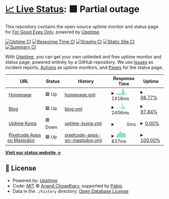 # [📈 Live Status](https://uptime.forgoodeyesonly.eu): <!--live status--> **🟧 Partial outage**

This repository contains the open-source uptime monitor and status page for [For Good Eyes Only](https://forgoodeyesonly.eu), powered by [Upptime](https://github.com/upptime/upptime).

[![Uptime CI](https://github.com/ForGoodEyesOnly/status/workflows/Uptime%20CI/badge.svg)](https://github.com/ForGoodEyesOnly/status/actions?query=workflow%3A%22Uptime+CI%22)
[![Response Time CI](https://github.com/ForGoodEyesOnly/status/workflows/Response%20Time%20CI/badge.svg)](https://github.com/ForGoodEyesOnly/status/actions?query=workflow%3A%22Response+Time+CI%22)
[![Graphs CI](https://github.com/ForGoodEyesOnly/status/workflows/Graphs%20CI/badge.svg)](https://github.com/ForGoodEyesOnly/status/actions?query=workflow%3A%22Graphs+CI%22)
[![Static Site CI](https://github.com/ForGoodEyesOnly/status/workflows/Static%20Site%20CI/badge.svg)](https://github.com/ForGoodEyesOnly/status/actions?query=workflow%3A%22Static+Site+CI%22)
[![Summary CI](https://github.com/ForGoodEyesOnly/status/workflows/Summary%20CI/badge.svg)](https://github.com/ForGoodEyesOnly/status/actions?query=workflow%3A%22Summary+CI%22)

With [Upptime](https://upptime.js.org), you can get your own unlimited and free uptime monitor and status page, powered entirely by a GitHub repository. We use [Issues](https://github.com/ForGoodEyesOnly/status/issues) as incident reports, [Actions](https://github.com/ForGoodEyesOnly/status/actions) as uptime monitors, and [Pages](https://uptime.forgoodeyesonly.eu) for the status page.

<!--start: status pages-->
<!-- This summary is generated by Upptime (https://github.com/upptime/upptime) -->
<!-- Do not edit this manually, your changes will be overwritten -->
<!-- prettier-ignore -->
| URL | Status | History | Response Time | Uptime |
| --- | ------ | ------- | ------------- | ------ |
| <img alt="" src="https://icons.duckduckgo.com/ip3/forgoodeyesonly.eu.ico" height="13"> [Homepage](https://forgoodeyesonly.eu) | 🟩 Up | [homepage.yml](https://github.com/ForGoodEyesOnly/status/commits/HEAD/history/homepage.yml) | <details><summary><img alt="Response time graph" src="./graphs/homepage/response-time-week.png" height="20"> 1416ms</summary><br><a href="https://uptime.forgoodeyesonly.eu/history/homepage"><img alt="Response time 1388" src="https://img.shields.io/endpoint?url=https%3A%2F%2Fraw.githubusercontent.com%2FForGoodEyesOnly%2Fstatus%2FHEAD%2Fapi%2Fhomepage%2Fresponse-time.json"></a><br><a href="https://uptime.forgoodeyesonly.eu/history/homepage"><img alt="24-hour response time 1223" src="https://img.shields.io/endpoint?url=https%3A%2F%2Fraw.githubusercontent.com%2FForGoodEyesOnly%2Fstatus%2FHEAD%2Fapi%2Fhomepage%2Fresponse-time-day.json"></a><br><a href="https://uptime.forgoodeyesonly.eu/history/homepage"><img alt="7-day response time 1416" src="https://img.shields.io/endpoint?url=https%3A%2F%2Fraw.githubusercontent.com%2FForGoodEyesOnly%2Fstatus%2FHEAD%2Fapi%2Fhomepage%2Fresponse-time-week.json"></a><br><a href="https://uptime.forgoodeyesonly.eu/history/homepage"><img alt="30-day response time 1069" src="https://img.shields.io/endpoint?url=https%3A%2F%2Fraw.githubusercontent.com%2FForGoodEyesOnly%2Fstatus%2FHEAD%2Fapi%2Fhomepage%2Fresponse-time-month.json"></a><br><a href="https://uptime.forgoodeyesonly.eu/history/homepage"><img alt="1-year response time 1413" src="https://img.shields.io/endpoint?url=https%3A%2F%2Fraw.githubusercontent.com%2FForGoodEyesOnly%2Fstatus%2FHEAD%2Fapi%2Fhomepage%2Fresponse-time-year.json"></a></details> | <details><summary><a href="https://uptime.forgoodeyesonly.eu/history/homepage">98.77%</a></summary><a href="https://uptime.forgoodeyesonly.eu/history/homepage"><img alt="All-time uptime 98.86%" src="https://img.shields.io/endpoint?url=https%3A%2F%2Fraw.githubusercontent.com%2FForGoodEyesOnly%2Fstatus%2FHEAD%2Fapi%2Fhomepage%2Fuptime.json"></a><br><a href="https://uptime.forgoodeyesonly.eu/history/homepage"><img alt="24-hour uptime 100.00%" src="https://img.shields.io/endpoint?url=https%3A%2F%2Fraw.githubusercontent.com%2FForGoodEyesOnly%2Fstatus%2FHEAD%2Fapi%2Fhomepage%2Fuptime-day.json"></a><br><a href="https://uptime.forgoodeyesonly.eu/history/homepage"><img alt="7-day uptime 98.77%" src="https://img.shields.io/endpoint?url=https%3A%2F%2Fraw.githubusercontent.com%2FForGoodEyesOnly%2Fstatus%2FHEAD%2Fapi%2Fhomepage%2Fuptime-week.json"></a><br><a href="https://uptime.forgoodeyesonly.eu/history/homepage"><img alt="30-day uptime 99.49%" src="https://img.shields.io/endpoint?url=https%3A%2F%2Fraw.githubusercontent.com%2FForGoodEyesOnly%2Fstatus%2FHEAD%2Fapi%2Fhomepage%2Fuptime-month.json"></a><br><a href="https://uptime.forgoodeyesonly.eu/history/homepage"><img alt="1-year uptime 98.75%" src="https://img.shields.io/endpoint?url=https%3A%2F%2Fraw.githubusercontent.com%2FForGoodEyesOnly%2Fstatus%2FHEAD%2Fapi%2Fhomepage%2Fuptime-year.json"></a></details>
| <img alt="" src="https://icons.duckduckgo.com/ip3/blog.forgoodeyesonly.eu.ico" height="13"> [Blog](https://blog.forgoodeyesonly.eu) | 🟩 Up | [blog.yml](https://github.com/ForGoodEyesOnly/status/commits/HEAD/history/blog.yml) | <details><summary><img alt="Response time graph" src="./graphs/blog/response-time-week.png" height="20"> 2406ms</summary><br><a href="https://uptime.forgoodeyesonly.eu/history/blog"><img alt="Response time 1285" src="https://img.shields.io/endpoint?url=https%3A%2F%2Fraw.githubusercontent.com%2FForGoodEyesOnly%2Fstatus%2FHEAD%2Fapi%2Fblog%2Fresponse-time.json"></a><br><a href="https://uptime.forgoodeyesonly.eu/history/blog"><img alt="24-hour response time 705" src="https://img.shields.io/endpoint?url=https%3A%2F%2Fraw.githubusercontent.com%2FForGoodEyesOnly%2Fstatus%2FHEAD%2Fapi%2Fblog%2Fresponse-time-day.json"></a><br><a href="https://uptime.forgoodeyesonly.eu/history/blog"><img alt="7-day response time 2406" src="https://img.shields.io/endpoint?url=https%3A%2F%2Fraw.githubusercontent.com%2FForGoodEyesOnly%2Fstatus%2FHEAD%2Fapi%2Fblog%2Fresponse-time-week.json"></a><br><a href="https://uptime.forgoodeyesonly.eu/history/blog"><img alt="30-day response time 1479" src="https://img.shields.io/endpoint?url=https%3A%2F%2Fraw.githubusercontent.com%2FForGoodEyesOnly%2Fstatus%2FHEAD%2Fapi%2Fblog%2Fresponse-time-month.json"></a><br><a href="https://uptime.forgoodeyesonly.eu/history/blog"><img alt="1-year response time 1318" src="https://img.shields.io/endpoint?url=https%3A%2F%2Fraw.githubusercontent.com%2FForGoodEyesOnly%2Fstatus%2FHEAD%2Fapi%2Fblog%2Fresponse-time-year.json"></a></details> | <details><summary><a href="https://uptime.forgoodeyesonly.eu/history/blog">97.84%</a></summary><a href="https://uptime.forgoodeyesonly.eu/history/blog"><img alt="All-time uptime 98.89%" src="https://img.shields.io/endpoint?url=https%3A%2F%2Fraw.githubusercontent.com%2FForGoodEyesOnly%2Fstatus%2FHEAD%2Fapi%2Fblog%2Fuptime.json"></a><br><a href="https://uptime.forgoodeyesonly.eu/history/blog"><img alt="24-hour uptime 100.00%" src="https://img.shields.io/endpoint?url=https%3A%2F%2Fraw.githubusercontent.com%2FForGoodEyesOnly%2Fstatus%2FHEAD%2Fapi%2Fblog%2Fuptime-day.json"></a><br><a href="https://uptime.forgoodeyesonly.eu/history/blog"><img alt="7-day uptime 97.84%" src="https://img.shields.io/endpoint?url=https%3A%2F%2Fraw.githubusercontent.com%2FForGoodEyesOnly%2Fstatus%2FHEAD%2Fapi%2Fblog%2Fuptime-week.json"></a><br><a href="https://uptime.forgoodeyesonly.eu/history/blog"><img alt="30-day uptime 99.46%" src="https://img.shields.io/endpoint?url=https%3A%2F%2Fraw.githubusercontent.com%2FForGoodEyesOnly%2Fstatus%2FHEAD%2Fapi%2Fblog%2Fuptime-month.json"></a><br><a href="https://uptime.forgoodeyesonly.eu/history/blog"><img alt="1-year uptime 98.78%" src="https://img.shields.io/endpoint?url=https%3A%2F%2Fraw.githubusercontent.com%2FForGoodEyesOnly%2Fstatus%2FHEAD%2Fapi%2Fblog%2Fuptime-year.json"></a></details>
| <img alt="" src="https://icons.duckduckgo.com/ip3/status.forgoodeyesonly.eu.ico" height="13"> [Uptime Kuma](https://status.forgoodeyesonly.eu) | 🟥 Down | [uptime-kuma.yml](https://github.com/ForGoodEyesOnly/status/commits/HEAD/history/uptime-kuma.yml) | <details><summary><img alt="Response time graph" src="./graphs/uptime-kuma/response-time-week.png" height="20"> 0ms</summary><br><a href="https://uptime.forgoodeyesonly.eu/history/uptime-kuma"><img alt="Response time 625" src="https://img.shields.io/endpoint?url=https%3A%2F%2Fraw.githubusercontent.com%2FForGoodEyesOnly%2Fstatus%2FHEAD%2Fapi%2Fuptime-kuma%2Fresponse-time.json"></a><br><a href="https://uptime.forgoodeyesonly.eu/history/uptime-kuma"><img alt="24-hour response time 0" src="https://img.shields.io/endpoint?url=https%3A%2F%2Fraw.githubusercontent.com%2FForGoodEyesOnly%2Fstatus%2FHEAD%2Fapi%2Fuptime-kuma%2Fresponse-time-day.json"></a><br><a href="https://uptime.forgoodeyesonly.eu/history/uptime-kuma"><img alt="7-day response time 0" src="https://img.shields.io/endpoint?url=https%3A%2F%2Fraw.githubusercontent.com%2FForGoodEyesOnly%2Fstatus%2FHEAD%2Fapi%2Fuptime-kuma%2Fresponse-time-week.json"></a><br><a href="https://uptime.forgoodeyesonly.eu/history/uptime-kuma"><img alt="30-day response time 584" src="https://img.shields.io/endpoint?url=https%3A%2F%2Fraw.githubusercontent.com%2FForGoodEyesOnly%2Fstatus%2FHEAD%2Fapi%2Fuptime-kuma%2Fresponse-time-month.json"></a><br><a href="https://uptime.forgoodeyesonly.eu/history/uptime-kuma"><img alt="1-year response time 626" src="https://img.shields.io/endpoint?url=https%3A%2F%2Fraw.githubusercontent.com%2FForGoodEyesOnly%2Fstatus%2FHEAD%2Fapi%2Fuptime-kuma%2Fresponse-time-year.json"></a></details> | <details><summary><a href="https://uptime.forgoodeyesonly.eu/history/uptime-kuma">0.00%</a></summary><a href="https://uptime.forgoodeyesonly.eu/history/uptime-kuma"><img alt="All-time uptime 0.00%" src="https://img.shields.io/endpoint?url=https%3A%2F%2Fraw.githubusercontent.com%2FForGoodEyesOnly%2Fstatus%2FHEAD%2Fapi%2Fuptime-kuma%2Fuptime.json"></a><br><a href="https://uptime.forgoodeyesonly.eu/history/uptime-kuma"><img alt="24-hour uptime 0.00%" src="https://img.shields.io/endpoint?url=https%3A%2F%2Fraw.githubusercontent.com%2FForGoodEyesOnly%2Fstatus%2FHEAD%2Fapi%2Fuptime-kuma%2Fuptime-day.json"></a><br><a href="https://uptime.forgoodeyesonly.eu/history/uptime-kuma"><img alt="7-day uptime 0.00%" src="https://img.shields.io/endpoint?url=https%3A%2F%2Fraw.githubusercontent.com%2FForGoodEyesOnly%2Fstatus%2FHEAD%2Fapi%2Fuptime-kuma%2Fuptime-week.json"></a><br><a href="https://uptime.forgoodeyesonly.eu/history/uptime-kuma"><img alt="30-day uptime 0.00%" src="https://img.shields.io/endpoint?url=https%3A%2F%2Fraw.githubusercontent.com%2FForGoodEyesOnly%2Fstatus%2FHEAD%2Fapi%2Fuptime-kuma%2Fuptime-month.json"></a><br><a href="https://uptime.forgoodeyesonly.eu/history/uptime-kuma"><img alt="1-year uptime 0.00%" src="https://img.shields.io/endpoint?url=https%3A%2F%2Fraw.githubusercontent.com%2FForGoodEyesOnly%2Fstatus%2FHEAD%2Fapi%2Fuptime-kuma%2Fuptime-year.json"></a></details>
| <img alt="" src="https://icons.duckduckgo.com/ip3/mstdn.social.ico" height="13"> [Pixelcode Apps on Mastodon](https://mstdn.social/@pixelcodeapps) | 🟩 Up | [pixelcode-apps-on-mastodon.yml](https://github.com/ForGoodEyesOnly/status/commits/HEAD/history/pixelcode-apps-on-mastodon.yml) | <details><summary><img alt="Response time graph" src="./graphs/pixelcode-apps-on-mastodon/response-time-week.png" height="20"> 837ms</summary><br><a href="https://uptime.forgoodeyesonly.eu/history/pixelcode-apps-on-mastodon"><img alt="Response time 844" src="https://img.shields.io/endpoint?url=https%3A%2F%2Fraw.githubusercontent.com%2FForGoodEyesOnly%2Fstatus%2FHEAD%2Fapi%2Fpixelcode-apps-on-mastodon%2Fresponse-time.json"></a><br><a href="https://uptime.forgoodeyesonly.eu/history/pixelcode-apps-on-mastodon"><img alt="24-hour response time 712" src="https://img.shields.io/endpoint?url=https%3A%2F%2Fraw.githubusercontent.com%2FForGoodEyesOnly%2Fstatus%2FHEAD%2Fapi%2Fpixelcode-apps-on-mastodon%2Fresponse-time-day.json"></a><br><a href="https://uptime.forgoodeyesonly.eu/history/pixelcode-apps-on-mastodon"><img alt="7-day response time 837" src="https://img.shields.io/endpoint?url=https%3A%2F%2Fraw.githubusercontent.com%2FForGoodEyesOnly%2Fstatus%2FHEAD%2Fapi%2Fpixelcode-apps-on-mastodon%2Fresponse-time-week.json"></a><br><a href="https://uptime.forgoodeyesonly.eu/history/pixelcode-apps-on-mastodon"><img alt="30-day response time 898" src="https://img.shields.io/endpoint?url=https%3A%2F%2Fraw.githubusercontent.com%2FForGoodEyesOnly%2Fstatus%2FHEAD%2Fapi%2Fpixelcode-apps-on-mastodon%2Fresponse-time-month.json"></a><br><a href="https://uptime.forgoodeyesonly.eu/history/pixelcode-apps-on-mastodon"><img alt="1-year response time 849" src="https://img.shields.io/endpoint?url=https%3A%2F%2Fraw.githubusercontent.com%2FForGoodEyesOnly%2Fstatus%2FHEAD%2Fapi%2Fpixelcode-apps-on-mastodon%2Fresponse-time-year.json"></a></details> | <details><summary><a href="https://uptime.forgoodeyesonly.eu/history/pixelcode-apps-on-mastodon">100.00%</a></summary><a href="https://uptime.forgoodeyesonly.eu/history/pixelcode-apps-on-mastodon"><img alt="All-time uptime 99.76%" src="https://img.shields.io/endpoint?url=https%3A%2F%2Fraw.githubusercontent.com%2FForGoodEyesOnly%2Fstatus%2FHEAD%2Fapi%2Fpixelcode-apps-on-mastodon%2Fuptime.json"></a><br><a href="https://uptime.forgoodeyesonly.eu/history/pixelcode-apps-on-mastodon"><img alt="24-hour uptime 100.00%" src="https://img.shields.io/endpoint?url=https%3A%2F%2Fraw.githubusercontent.com%2FForGoodEyesOnly%2Fstatus%2FHEAD%2Fapi%2Fpixelcode-apps-on-mastodon%2Fuptime-day.json"></a><br><a href="https://uptime.forgoodeyesonly.eu/history/pixelcode-apps-on-mastodon"><img alt="7-day uptime 100.00%" src="https://img.shields.io/endpoint?url=https%3A%2F%2Fraw.githubusercontent.com%2FForGoodEyesOnly%2Fstatus%2FHEAD%2Fapi%2Fpixelcode-apps-on-mastodon%2Fuptime-week.json"></a><br><a href="https://uptime.forgoodeyesonly.eu/history/pixelcode-apps-on-mastodon"><img alt="30-day uptime 100.00%" src="https://img.shields.io/endpoint?url=https%3A%2F%2Fraw.githubusercontent.com%2FForGoodEyesOnly%2Fstatus%2FHEAD%2Fapi%2Fpixelcode-apps-on-mastodon%2Fuptime-month.json"></a><br><a href="https://uptime.forgoodeyesonly.eu/history/pixelcode-apps-on-mastodon"><img alt="1-year uptime 99.86%" src="https://img.shields.io/endpoint?url=https%3A%2F%2Fraw.githubusercontent.com%2FForGoodEyesOnly%2Fstatus%2FHEAD%2Fapi%2Fpixelcode-apps-on-mastodon%2Fuptime-year.json"></a></details>

<!--end: status pages-->

[**Visit our status website →**](https://uptime.forgoodeyesonly.eu)

## 📄 License

- Powered by: [Upptime](https://github.com/upptime/upptime)
- Code: [MIT](./LICENSE) © [Anand Chowdhary](https://anandchowdhary.com), supported by [Pabio](https://pabio.com)
- Data in the `./history` directory: [Open Database License](https://opendatacommons.org/licenses/odbl/1-0/)
